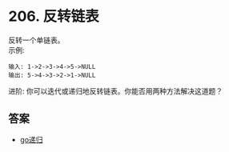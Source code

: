 # 206. 反转链表
反转一个单链表。  
示例:
```text
输入: 1->2->3->4->5->NULL
输出: 5->4->3->2->1->NULL
```

进阶:
你可以迭代或递归地反转链表。你能否用两种方法解决这道题？

## 答案
- [go递归](../../leecode/0206/main.go)